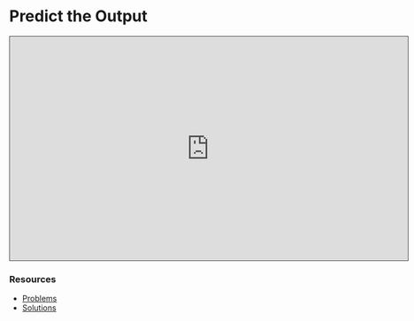 # Predict the Output

<iframe src="https://adaacademy.hosted.panopto.com/Panopto/Pages/Embed.aspx?id=22802e07-ea29-40b2-a856-ae5a0014633c&autoplay=false&offerviewer=true&showtitle=true&showbrand=true&captions=true&interactivity=all" height="405" width="720" style="border: 1px solid #464646;" allowfullscreen allow="autoplay"></iframe>

### Resources

* [Problems](https://docs.google.com/presentation/d/1gpkEZ-UsCVozLJ7E1fH-MZVc0-rwh1kpIYIwCT7CG4w/edit?usp=sharing)
* [Solutions](https://docs.google.com/presentation/d/1yw9QRWIMabkGjRijNH8Qec9YlBI0_7HouczAv8F_miI/edit?usp=sharing)